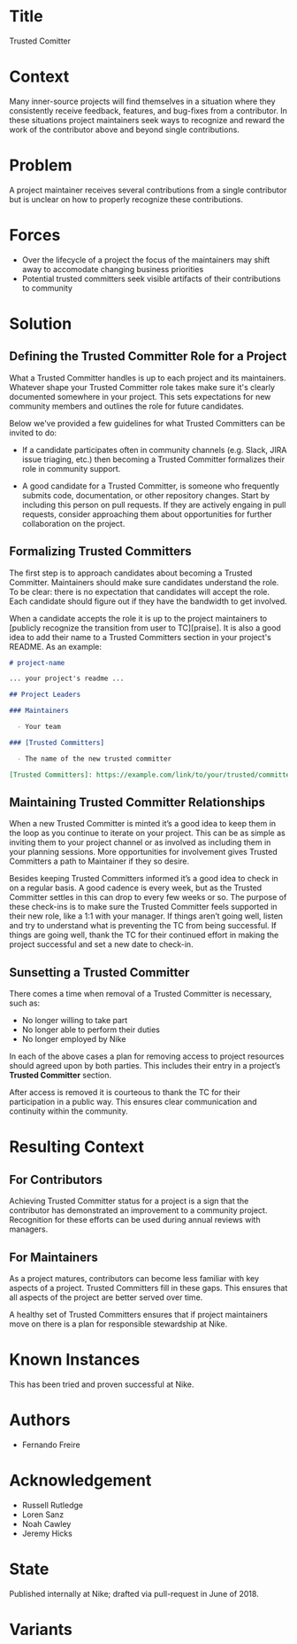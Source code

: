 # Title

Trusted Comitter

# Context

Many inner-source projects will find themselves in a situation where
they consistently receive feedback, features, and bug-fixes from a contributor.
In these situations project maintainers seek ways to recognize and reward the
work of the contributor above and beyond single contributions.

# Problem

A project maintainer receives several contributions from a single contributor
but is unclear on how to properly recognize these contributions.

# Forces

  - Over the lifecycle of a project the focus of the maintainers may shift away
  to accomodate changing business priorities
  - Potential trusted committers seek visible artifacts of their contributions
  to community

# Solution

## Defining the Trusted Committer Role for a Project

What a Trusted Committer handles is up to each project and its maintainers.
Whatever shape your Trusted Committer role takes make sure it's clearly
documented somewhere in your project. This sets expectations for new community
members and outlines the role for future candidates.

Below we've provided a few guidelines for what Trusted Committers can be
invited to do:

* If a candidate participates often in community channels (e.g. Slack, JIRA
issue triaging, etc.) then becoming a Trusted Committer formalizes their role
in community support.

* A good candidate for a Trusted Committer, is someone who frequently submits
code, documentation, or other repository changes.  Start by including this
person on pull requests. If they are actively engaing in pull requests,
consider approaching them about opportunities for further collaboration on the
project.

## Formalizing Trusted Committers

The first step is to approach candidates about becoming a Trusted Committer.
Maintainers should make sure candidates understand the role. To be clear:
there is no expectation that candidates will accept the role. Each candidate
should figure out if they have the bandwidth to get involved.

When a candidate accepts the role it is up to the project maintainers to
[publicly recognize the transition from user to TC][praise]. It is also a good
idea to add their name to a Trusted Committers section in your project's
README.  As an example:

```markdown
# project-name

... your project's readme ...

## Project Leaders

### Maintainers

  - Your team

### [Trusted Committers]

  - The name of the new trusted committer

[Trusted Committers]: https://example.com/link/to/your/trusted/committer/documentation.md
```

## Maintaining Trusted Committer Relationships

When a new Trusted Committer is minted it’s a good idea to keep them in the
loop as you continue to iterate on your project. This can be as simple as
inviting them to your project channel or as involved as including them in your
planning sessions. More opportunities for involvement gives Trusted Committers
a path to Maintainer if they so desire.

Besides keeping Trusted Committers informed it’s a good idea to check in on a
regular basis. A good cadence is every week, but as the Trusted Committer
settles in this can drop to every few weeks or so. The purpose of these
check-ins is to make sure the Trusted Committer feels supported in their new
role, like a 1:1 with your manager. If things aren’t going well, listen and
try to understand what is preventing the TC from being successful. If things
are going well, thank the TC for their continued effort in making the project
successful and set a new date to check-in.

## Sunsetting a Trusted Committer

There comes a time when removal of a Trusted Committer is necessary, such as:

* No longer willing to take part
* No longer able to perform their duties
* No longer employed by Nike

In each of the above cases a plan for removing access to project resources
should agreed upon by both parties. This includes their entry in a project’s
**Trusted Committer** section.

After access is removed it is courteous to thank the TC for their participation
in a public way. This ensures clear communication and continuity within the
community.

# Resulting Context

## For Contributors

Achieving Trusted Committer status for a project is a sign that the contributor
has demonstrated an improvement to a community project. Recognition for these
efforts can be used during annual reviews with managers.

## For Maintainers

As a project matures, contributors can become less familiar with key aspects
of a project.  Trusted Committers fill in these gaps.  This ensures that all
aspects of the project are better served over time.

A healthy set of Trusted Committers ensures that if project maintainers move on
there is a plan for responsible stewardship at Nike.

# Known Instances

This has been tried and proven successful at Nike.

# Authors

- Fernando Freire

# Acknowledgement

- Russell Rutledge
- Loren Sanz
- Noah Cawley
- Jeremy Hicks

# State

Published internally at Nike; drafted via pull-request in June of 2018.

# Variants

